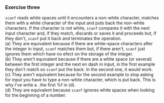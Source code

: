 ### Exercise three
 `scanf` reads white spaces until it encounters a non-white character, matches them with a white character of the input and puts back the non-white characters.
 If the character is not white, `scanf` compares it with the next input character and, if they match, discards or saves it and proceeds but, if they don't, `scanf` put it back
 and terminates the operation.\
(a) They are equivalent because if there are white-space characters after the integer in input, `scanf` matches them but, if there aren't, `scanf` just ignores
them which have no efect on the storage of the integer.\
(b) They aren't equivalent because if there are a white space (or several) between the first integer and the next en dash in input, in the first example they don't match so `scanf` put the back.
In the second one, it would work.\
(c) They aren't equivalent because for the second example to stop asking for input you have to type a non-white character, which is put back. This is why I've
write a `.`the first %f in (d).\
(d) They are equivalent because `scanf` ignores white spaces when looking for the beginning of a number.
